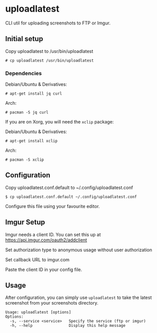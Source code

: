 # uploadlatest
CLI util for uploading screenshots to FTP or Imgur.

## Initial setup
Copy uploadlatest to /usr/bin/uploadlatest

```
# cp uploadlatest /usr/bin/uploadlatest
```

### Dependencies
Debian/Ubuntu & Derivatives:

```
# apt-get install jq curl
```

Arch:
```
# pacman -S jq curl
```

If you are on Xorg, you will need the `xclip` package:

Debian/Ubuntu & Derivatives:
```
# apt-get install xclip
```

Arch:
```
# pacman -S xclip
```

## Configuration
Copy uploadlatest.conf.default to ~/.config/uploadlatest.conf

```
$ cp uploadlatest.conf.default ~/.config/uploadlatest.conf
```

Configure this file using your favourite editor.

## Imgur Setup
Imgur needs a client ID. You can set this up at https://api.imgur.com/oauth2/addclient

Set authorization type to anonymous usage without user authorization

Set callback URL to imgur.com

Paste the client ID in your config file.

## Usage
After configuration, you can simply use `uploadlatest` to take the latest screenshot from your screenshots directory.

```
Usage: uploadlatest [options]
Options:
  -s, --service <service>   Specify the service (ftp or imgur)
  -h, --help                Display this help message
```
